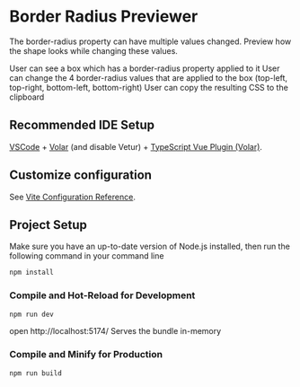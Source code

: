 # Border Radius Previewer

The border-radius property can have multiple values changed. Preview how the shape looks while changing these values.

 User can see a box which has a border-radius property applied to it
 User can change the 4 border-radius values that are applied to the box (top-left, top-right, bottom-left, bottom-right)
 User can copy the resulting CSS to the clipboard

## Recommended IDE Setup

[VSCode](https://code.visualstudio.com/) + [Volar](https://marketplace.visualstudio.com/items?itemName=Vue.volar) (and disable Vetur) + [TypeScript Vue Plugin (Volar)](https://marketplace.visualstudio.com/items?itemName=Vue.vscode-typescript-vue-plugin).

## Customize configuration

See [Vite Configuration Reference](https://vitejs.dev/config/).

## Project Setup
Make sure you have an up-to-date version of Node.js installed, then run the following command in your command line
```sh
npm install
```

### Compile and Hot-Reload for Development

```sh
npm run dev
```
open http://localhost:5174/ Serves the bundle in-memory

### Compile and Minify for Production

```sh
npm run build
```
